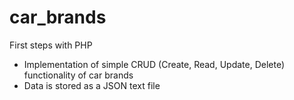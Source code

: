 # car_brands
First steps with PHP
 * Implementation of simple CRUD (Create, Read, Update, Delete) functionality of car brands
 * Data is stored as a JSON text file
 
